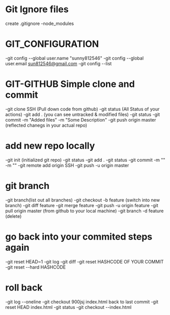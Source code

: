 # Git Ignore files
create .gitignore
 -node_modules
# GIT_CONFIGURATION
-git config --global user.name "sunny812546"
-git config --global user.email sun812546@gmail.com
-git config --list
# GIT-GITHUB Simple clone and commit
-git clone SSH (Pull down code from github)
-git status (All Status of your actions)
-git add . (you can see untracked & modified files)
-git status
-git commit -m "Added files" -m "Some Description"
-git push origin master (reflected chanegs in your actual repo)

# add new repo locally
-git init (initialized git repo)
-git status
-git add .
-git status
-git commit -m "" -m ""
-git remote add origin SSH
-git push -u origin master

# git branch
-git branch(list out all branches)
-git checkout -b feature (switch into new branch)
-git diff feature
-git merge feature
-git push -u origin feature
-git pull origin master (from github to your local machine)
-git branch -d feature (delete)

# go back into your commited steps again
-git reset HEAD~1
-git log
-git diff 
-git reset HASHCODE OF YOUR COMMIT
-git reset --hard HASHCODE

# roll back
-git log --oneline
-git checkout 900jsj index.html
back to last commit
-git reset HEAD index.html
-git status
-git checkout --index.html


